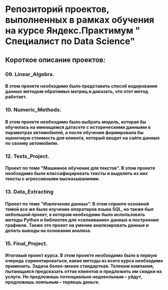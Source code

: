 ﻿# Репозиторий проектов, выполненных в рамках обучения на курсе Яндекс.Практимум " Специалист по Data Science"

## Короткое описание проектов:

### 09. Linear_Algebra. 
#### В этом проекте необходимо было представить способ кодирования данных методом обратимых матриц и доказать, что этот метод работает.

### 10. Numeric_Methods. 
#### В этом проекте необходимо было выбрать модель, которая бы обучилась на имеющемся датасете с историческими данными о параметрах автомобилей, а после обучения формировала бы оценочную стоимость для клиента, который вводит на сайте данные по своему автомобилю.

### 12. Texts_Project. 
#### Проект по теме "Машинное обучение для текстов". В этом проекте необходимо было классифицировать тексты и выделить из них тексты с агрессивными высказываниями.

### 13. Data_Extracting
#### Проект по теме "Извлечение данных". В этом спринте основной темой все же было изучение операторов языка SQL, но также был небольшой проект, в котором необходимо было использовать методы Python и библиотек для «склеивания» данных и построения графиков. Также это проект на умение анализировать данные и делать выводы на основании анализа.

### 15. Final_Project. 
#### Итоговый проект курса. В этом проекте необходимо было в первую очередь сориентироваться, какие методы из всего курса необходимо применить. Задача более-менее стандартная. Телеком компания, пытающаяся предсказать отток клиентов и предложить им скидки на услуги. Не предложишь потенциально недовольным – уйдут, предложишь лояльным – теряешь деньги.

